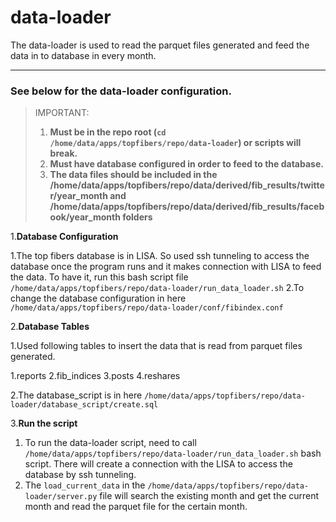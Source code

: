 # data-loader
The data-loader is used to read the parquet files generated and feed the data in to database in every month.

---

### See below for the data-loader configuration.

> IMPORTANT:
> 1. **Must be in the repo root (`cd /home/data/apps/topfibers/repo/data-loader`) or scripts will break.**
> 2. **Must have database configured in order to feed to the database.**
> 3. **The data files should be included in the /home/data/apps/topfibers/repo/data/derived/fib_results/twitter/year_month
> and /home/data/apps/topfibers/repo/data/derived/fib_results/facebook/year_month folders**
>

1.**Database Configuration**

1.The top fibers database is in LISA. So used ssh tunneling to access the database once the program runs and it makes connection with LISA to feed the data. To have it,
run this bash script file `/home/data/apps/topfibers/repo/data-loader/run_data_loader.sh`
2.To change the database configuration in here `/home/data/apps/topfibers/repo/data-loader/conf/fibindex.conf`


2.**Database Tables**

1.Used following tables to insert the data that is read from parquet files generated.
    
1.reports
2.fib_indices
3.posts
4.reshares

2.The database_script is in here
`/home/data/apps/topfibers/repo/data-loader/database_script/create.sql` 

3.**Run the script**
1. To run the data-loader script, need to call `/home/data/apps/topfibers/repo/data-loader/run_data_loader.sh` bash script. There will create a connection with the LISA to access the database by ssh tunneling.
2. The `load_current_data` in the `/home/data/apps/topfibers/repo/data-loader/server.py` file will search the existing month and get the current month and read the parquet file for the certain month.


